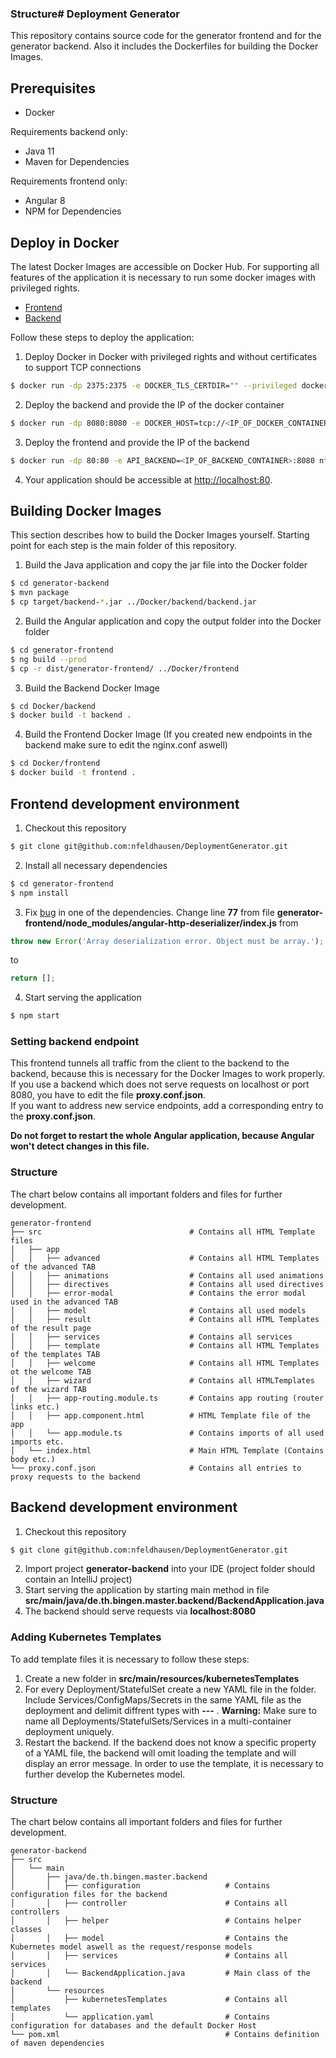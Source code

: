 ### Structure# Deployment Generator

This repository contains source code for the generator frontend and for the generator backend. Also it includes the Dockerfiles for building the Docker Images.

## Prerequisites
- Docker

Requirements backend only:
- Java 11
- Maven for Dependencies

Requirements frontend only:
- Angular 8
- NPM for Dependencies

## Deploy in Docker
The latest Docker Images are accessible on Docker Hub. For supporting all features of the application it is necessary to run some docker images with privileged rights.
- [Frontend](https://hub.docker.com/r/nfeldhausen/frontend)
- [Backend](https://hub.docker.com/r/nfeldhausen/backend)

Follow these steps to deploy the application:
1. Deploy Docker in Docker with privileged rights and without certificates to support TCP connections

```bash
$ docker run -dp 2375:2375 -e DOCKER_TLS_CERTDIR="" --privileged docker:dind
```

2. Deploy the backend and provide the IP of the docker container
```bash
$ docker run -dp 8080:8080 -e DOCKER_HOST=tcp://<IP_OF_DOCKER_CONTAINER>:2375 nfeldhausen/backend
```

3. Deploy the frontend and provide the IP of the backend

```bash
$ docker run -dp 80:80 -e API_BACKEND=<IP_OF_BACKEND_CONTAINER>:8080 nfeldhausen/frontend
```

4. Your application should be accessible at [http://localhost:80](http://localhost:80).



## Building Docker Images

This section describes how to build the Docker Images yourself. Starting point for each step is the main folder of this repository.

1. Build the Java application and copy the jar file into the Docker folder

```bash
$ cd generator-backend
$ mvn package
$ cp target/backend-*.jar ../Docker/backend/backend.jar
```

2. Build the Angular application and copy the output folder into the Docker folder

```bash
$ cd generator-frontend
$ ng build --prod
$ cp -r dist/generator-frontend/ ../Docker/frontend
```

3. Build the Backend Docker Image
```bash
$ cd Docker/backend
$ docker build -t backend .
```

4. Build the Frontend Docker Image (If you created new endpoints in the backend make sure to edit the nginx.conf aswell)
```bash
$ cd Docker/frontend
$ docker build -t frontend .
```

## Frontend development environment

1. Checkout this repository
```bash
$ git clone git@github.com:nfeldhausen/DeploymentGenerator.git
```

2. Install all necessary dependencies

```bash
$ cd generator-frontend
$ npm install
```

3. Fix [bug](https://github.com/windhandel/angular-http-deserializer/issues/1) in one of the dependencies. Change line **77** from file **generator-frontend/node_modules/angular-http-deserializer/index.js** from

```javascript
throw new Error('Array deserialization error. Object must be array.');
```
to
```javascript
return [];
```

4. Start serving the application

```bash
$ npm start
```

### Setting backend endpoint
This frontend tunnels all traffic from the client to the backend to the backend, because this is necessary for the Docker Images to work properly.  
If you use a backend which does not serve requests on localhost or port 8080, you have to edit the file **proxy.conf.json**.  
If you want to address new service endpoints, add a corresponding entry to the **proxy.conf.json**.

**Do not forget to restart the whole Angular application, because Angular won't detect changes in this file.**

### Structure
The chart below contains all important folders and files for further development.
```
generator-frontend
├── src                                 # Contains all HTML Template files
│   ├── app
│   │   ├── advanced                    # Contains all HTML Templates of the advanced TAB
│   │   ├── animations                  # Contains all used animations
│   │   ├── directives                  # Contains all used directives
│   │   ├── error-modal                 # Contains the error modal used in the advanced TAB
│   │   ├── model                       # Contains all used models
│   │   ├── result                      # Contains all HTML Templates of the result page
│   │   ├── services                    # Contains all services
│   │   ├── template                    # Contains all HTML Templates of the templates TAB
│   │   ├── welcome                     # Contains all HTML Templates ot the welcome TAB
│   │   ├── wizard                      # Contains all HTMLTemplates of the wizard TAB
│   │   ├── app-routing.module.ts       # Contains app routing (router links etc.)
│   │   ├── app.component.html          # HTML Template file of the app
│   │   └── app.module.ts               # Contains imports of all used imports etc.
│   └── index.html                      # Main HTML Template (Contains body etc.)
└── proxy.conf.json                     # Contains all entries to proxy requests to the backend
```



## Backend development environment

1. Checkout this repository
```bash
$ git clone git@github.com:nfeldhausen/DeploymentGenerator.git
```

2. Import project **generator-backend** into your IDE (project folder should contain an IntelliJ project)
3. Start serving the application by starting main method in file **src/main/java/de.th.bingen.master.backend/BackendApplication.java**
4. The backend should serve requests via **localhost:8080**


### Adding Kubernetes Templates

To add template files it is necessary to follow these steps:
1. Create a new folder in **src/main/resources/kubernetesTemplates**
2. For every Deployment/StatefulSet create a new YAML file in the folder. Include Services/ConfigMaps/Secrets in the same YAML file as the deployment and delimit diffrent types with **---** . **Warning:** Make sure to name all Deployments/StatefulSets/Services in a multi-container deployment uniquely.
3. Restart the backend. If the backend does not know a specific property of a YAML file, the backend will omit loading the template and will display an error message. In order to use the template, it is necessary to further develop the Kubernetes model.

### Structure
The chart below contains all important folders and files for further development.
```
generator-backend
├── src
│   └── main
│       ├── java/de.th.bingen.master.backend
│       │   ├── configuration                   # Contains configuration files for the backend
│       │   ├── controller                      # Contains all controllers
│       │   ├── helper                          # Contains helper classes
│       │   ├── model                           # Contains the Kubernetes model aswell as the request/response models
│       │   ├── services                        # Contains all services 
│       │   └── BackendApplication.java         # Main class of the backend
│       └── resources
│           ├── kubernetesTemplates             # Contains all templates
│           └── application.yaml                # Contains configuration for databases and the default Docker Host
└── pom.xml                                     # Contains definition of maven dependencies
```